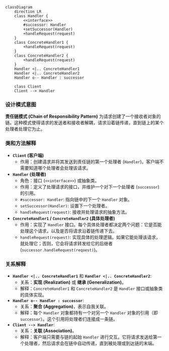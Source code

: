 ```mermaid
classDiagram
    direction LR
    class Handler {
        <<interface>>
        #successor: Handler
        +setSuccessor(Handler)
        +handleRequest(request)
    }
    class ConcreteHandler1 {
        +handleRequest(request)
    }
    class ConcreteHandler2 {
        +handleRequest(request)
    }
    Handler <|.. ConcreteHandler1
    Handler <|.. ConcreteHandler2
    Handler o-- Handler : successor

    class Client
    Client --> Handler
```

### 设计模式意图

**责任链模式 (Chain of Responsibility Pattern)** 为请求创建了一个接收者对象的链。这种模式使得请求的发送者和接收者解耦，请求沿着链传递，直到链上的某个处理者处理它为止。

### 类和方法解释

*   **`Client` (客户端)**
    *   作用：创建请求并将其发送到责任链的第一个处理者 (`Handler`)。客户端不需要知道哪个处理者会处理该请求。
*   **`Handler` (处理者)**
    *   角色：接口 (`<<interface>>`) 或抽象类。
    *   作用：定义了处理请求的接口，并维护一个对下一个处理者 (`successor`) 的引用。
    *   `#successor: Handler`: 指向链中的下一个 `Handler` 对象。
    *   `setSuccessor(Handler)`: 设置下一个处理者。
    *   `handleRequest(request)`: 接收并处理请求的抽象方法。
*   **`ConcreteHandler1` / `ConcreteHandler2` (具体处理者)**
    *   作用：实现了 `Handler` 接口。每个具体处理者都决定两个问题：它是否能处理这个请求，以及是否将请求沿着链传递下去。
    *   `handleRequest(request)`: 实现具体的处理逻辑。如果它能处理该请求，就处理它；否则，它会将请求转发给它的后继者 (`successor.handleRequest(request)`)。

### 关系解释

*   **`Handler <|.. ConcreteHandler1`** 和 **`Handler <|.. ConcreteHandler2`**:
    *   关系：**实现 (Realization)** 或 **继承 (Generalization)**。
    *   解释：`ConcreteHandler1` 和 `ConcreteHandler2` 是 `Handler` 接口或抽象类的具体实现。
*   **`Handler o-- Handler : successor`**:
    *   关系：**聚合 (Aggregation)**，表示自我关联。
    *   解释：每个 `Handler` 对象都持有一个对另一个 `Handler` 对象的引用（即 `successor`）。这个引用将处理者们连接成一条链。
*   **`Client --> Handler`**:
    *   关系：**关联 (Association)**。
    *   解释：客户端只需要与链的起始 `Handler` 进行交互。它将请求发送给第一个处理者，然后请求会在链中自动传递，直到被处理或到达链的末端。